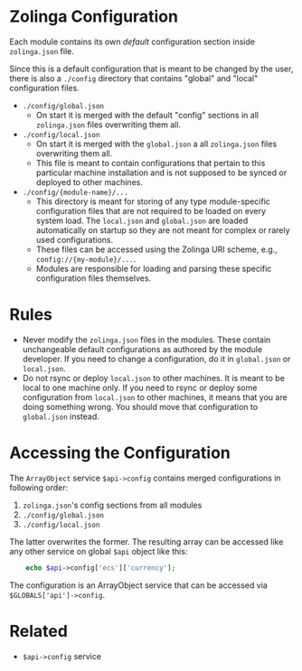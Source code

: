 # Zolinga Configuration

Each module contains its own *default* configuration section inside `zolinga.json` file.

Since this is a default configuration that is meant to be changed by the user, there is also a `./config` directory that contains "global" and "local" configuration files.

- `./config/global.json`
    - On start it is merged with the default "config" sections in all `zolinga.json` files overwriting them all.
- `./config/local.json`
  - On start it is merged with the `global.json` a all `zolinga.json` files overwriting them all.
  - This file is meant to contain configurations that pertain to this particular machine installation and is not supposed to be synced or deployed to other machines.
- `./config/{module-name}/...`
  - This directory is meant for storing of any type module-specific configuration files that are not required to be loaded on every system load. The `local.json` and `global.json` are loaded automatically on startup so they are not meant for complex or rarely used configurations.
  - These files can be accessed using the Zolinga URI scheme, e.g., `config://{my-module}/...`.
  - Modules are responsible for loading and parsing these specific configuration files themselves.

# Rules

- Never modify the `zolinga.json` files in the modules. These contain unchangeable default configurations as authored by the module developer. If you need to change a configuration, do it in `global.json` or `local.json`.
- Do not rsync or deploy `local.json` to other machines. It is meant to be local to one machine only. If you need to rsync or deploy some configuration from `local.json` to other machines, it means that you are doing something wrong. You should move that configuration to `global.json` instead.

# Accessing the Configuration

The `ArrayObject` service `$api->config` contains merged configurations in following order:

1. `zolinga.json`'s config sections from all modules
2. `./config/global.json`
3. `./config/local.json`

The latter overwrites the former. The resulting array can be accessed like any other service on global `$api` object like this:

```php
    echo $api->config['ecs']['currency'];
```


The configuration is an ArrayObject service that can be accessed via `$GLOBALS['api']->config`.

# Related

- `$api->config` service